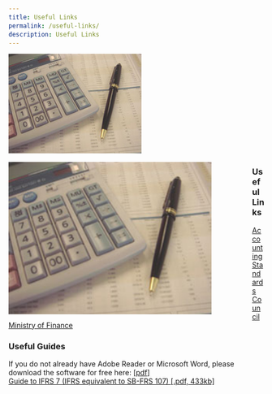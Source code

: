 ```yaml
---
title: Useful Links
permalink: /useful-links/
description: Useful Links
---
```

![img-fr](/images/Images/Default%20Source/Useful%20Links/img-fr.jpg) 

<img src="/images/Images/Default%20Source/Useful%20Links/img-fr.jpg" alt="img-fr" style="float:left;width:400px;padding-right:80px;">

### Useful Links
  
[Accounting Standards Council](http://www.asc.gov.sg/)  
[Ministry of Finance](http://www.mof.gov.sg/)  
  

### Useful Guides

If you do not already have Adobe Reader or Microsoft Word, please download the software for free here: \[[pdf](http://www.adobe.com/products/acrobat/readstep2.html)\]  
[Guide to IFRS 7 (IFRS equivalent to SB-FRS 107) [.pdf, 433kb]](/files/Docs/Default%20Source/Useful%20Links/ifrs7forcorporates.pdf)